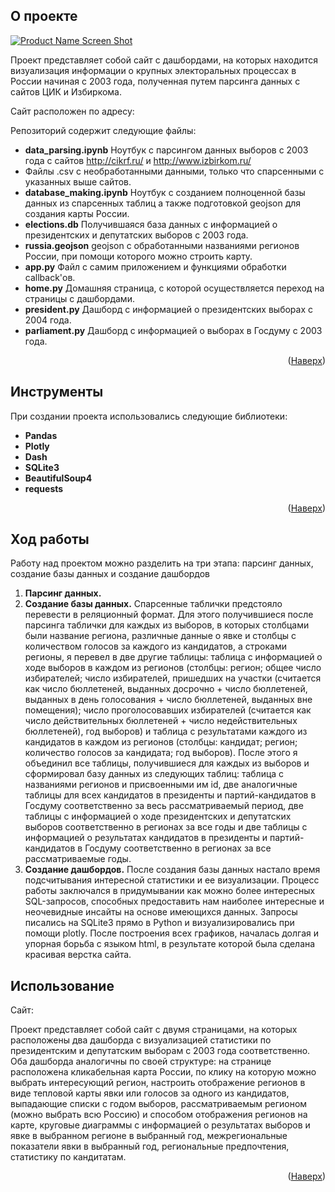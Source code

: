 <!-- ABOUT THE PROJECT -->
## О проекте

[![Product Name Screen Shot][product-screenshot]](https://example.com)

Проект представляет собой сайт с дашбордами, на которых находится визуализация информации о крупных электоральных процессах в России начиная с 2003 года, полученная путем парсинга данных с сайтов ЦИК и Избиркома.

Сайт расположен по адресу:

Репозиторий содержит следующие файлы:
* **data_parsing.ipynb** Ноутбук с парсингом данных выборов с 2003 года с сайтов http://cikrf.ru/ и http://www.izbirkom.ru/
* Файлы .csv с необработанными данными, только что спарсенными с указанных выше сайтов.
* **database_making.ipynb** Ноутбук с созданием полноценной базы данных из спарсенных таблиц а также подготовкой geojson для создания карты России.
* **elections.db** Получившаяся база данных с информацией о президентских и депутатских выборов с 2003 года.
* **russia.geojson** geojson с обработанными названиями регионов России, при помощи которого можно строить карту.
* **app.py** Файл с самим приложением и функциями обработки callback'ов.
* **home.py** Домашняя страница, с которой осуществляется переход на страницы с дашбордами.
* **president.py** Дашборд с информацией о президентских выборах с 2004 года.
* **parliament.py** Дашборд с информацией о выборах в Госдуму с 2003 года.


<p align="right">(<a href="#readme-top">Наверх</a>)</p>



## Инструменты

При создании проекта использовались следующие библиотеки:

* **Pandas**
* **Plotly**
* **Dash**
* **SQLite3**
* **BeautifulSoup4**
* **requests**

<p align="right">(<a href="#readme-top">Наверх</a>)</p>

## Ход работы
Работу над проектом можно разделить на три этапа: парсинг данных, создание базы данных и создание дашбордов
1. **Парсинг данных.**
2. **Создание базы данных.** Спарсенные таблички предстояло перевести в реляционный формат. Для этого получившиеся после парсинга таблички для каждых из выборов, в которых столбцами были название региона, различные данные о явке и столбцы с количеством голосов за каждого из кандидатов, а строками регионы, я перевел в две другие таблицы: таблица с информацией о ходе выборов в каждом из регионов (столбцы: регион; общее число избирателей; число избирателей, пришедших на участки (считается как число бюллетеней, выданных досрочно + число бюллетеней, выданных в день голосования + число бюллетеней, выданных вне помещения); число проголосовавших избирателей (считается как число действительных бюллетеней + число недействительных бюллетеней), год выборов) и таблица с результатами каждого из кандидатов в каждом из регионов (столбцы: кандидат; регион; количество голосов за кандидата; год выборов). После этого я объединил все таблицы, получившиеся для каждых из выборов и сформировал базу данных из следующих таблиц: таблица с названиями регионов и присвоенными им id, две аналогичные таблицы для всех кандидатов в президенты и партий-кандидатов в Госдуму соответственно за весь рассматриваемый период, две таблицы с информацией о ходе президентских и депутатских выборов соответственно в регионах за все годы и две таблицы с информацией о результатах кандидатов в президенты и партий-кандидатов в Госдуму соответственно в регионах за все рассматриваемые годы.
3. **Создание дашбордов.** После создания базы данных настало время подсчитывания интересной статистики и ее визуализации. Процесс работы заключался в придумывании как можно более интересных SQL-запросов, способных предоставить нам наиболее интересные и неочевидные инсайты на основе имеющихся данных. Запросы писались на SQLite3 прямо в Python и визуализировались при помощи plotly. После построения всех графиков, началась долгая и упорная борьба с языком html, в результате которой была сделана красивая верстка сайта.

<!-- USAGE EXAMPLES -->
## Использование

Сайт: 

Проект представляет собой сайт с двумя страницами, на которых расположены два дашборда с визуализацией статистики по президентским и депутатским выборам с 2003 года соответственно. Оба дашборда аналогичны по своей структуре: на странице расположена кликабельная карта России, по клику на которую можно выбрать интересующий регион, настроить отображение регионов в виде тепловой карты явки или голосов за одного из кандидатов, выпадающие списки с годом выборов, рассматриваемым регионом (можно выбрать всю Россию) и способом отображения регионов на карте, круговые диаграммы с информацией о результатах выборов и явке в выбранном регионе в выбранный год, межрегиональные показатели явки в выбранный год, региональные предпочтения, статистику по кандитатам.

<p align="right">(<a href="#readme-top">Наверх</a>)</p>



<!-- MARKDOWN LINKS & IMAGES -->
<!-- https://www.markdownguide.org/basic-syntax/#reference-style-links -->
[contributors-shield]: https://img.shields.io/github/contributors/othneildrew/Best-README-Template.svg?style=for-the-badge
[contributors-url]: https://github.com/othneildrew/Best-README-Template/graphs/contributors
[forks-shield]: https://img.shields.io/github/forks/othneildrew/Best-README-Template.svg?style=for-the-badge
[forks-url]: https://github.com/othneildrew/Best-README-Template/network/members
[stars-shield]: https://img.shields.io/github/stars/othneildrew/Best-README-Template.svg?style=for-the-badge
[stars-url]: https://github.com/othneildrew/Best-README-Template/stargazers
[issues-shield]: https://img.shields.io/github/issues/othneildrew/Best-README-Template.svg?style=for-the-badge
[issues-url]: https://github.com/othneildrew/Best-README-Template/issues
[license-shield]: https://img.shields.io/github/license/othneildrew/Best-README-Template.svg?style=for-the-badge
[license-url]: https://github.com/othneildrew/Best-README-Template/blob/master/LICENSE.txt
[linkedin-shield]: https://img.shields.io/badge/-LinkedIn-black.svg?style=for-the-badge&logo=linkedin&colorB=555
[linkedin-url]: https://linkedin.com/in/othneildrew
[product-screenshot]: images/screenshot.png
[Next.js]: https://img.shields.io/badge/next.js-000000?style=for-the-badge&logo=nextdotjs&logoColor=white
[Next-url]: https://nextjs.org/
[React.js]: https://img.shields.io/badge/React-20232A?style=for-the-badge&logo=react&logoColor=61DAFB
[React-url]: https://reactjs.org/
[Vue.js]: https://img.shields.io/badge/Vue.js-35495E?style=for-the-badge&logo=vuedotjs&logoColor=4FC08D
[Vue-url]: https://vuejs.org/
[Angular.io]: https://img.shields.io/badge/Angular-DD0031?style=for-the-badge&logo=angular&logoColor=white
[Angular-url]: https://angular.io/
[Svelte.dev]: https://img.shields.io/badge/Svelte-4A4A55?style=for-the-badge&logo=svelte&logoColor=FF3E00
[Svelte-url]: https://svelte.dev/
[Laravel.com]: https://img.shields.io/badge/Laravel-FF2D20?style=for-the-badge&logo=laravel&logoColor=white
[Laravel-url]: https://laravel.com
[Bootstrap.com]: https://img.shields.io/badge/Bootstrap-563D7C?style=for-the-badge&logo=bootstrap&logoColor=white
[Bootstrap-url]: https://getbootstrap.com
[JQuery.com]: https://img.shields.io/badge/jQuery-0769AD?style=for-the-badge&logo=jquery&logoColor=white
[JQuery-url]: https://jquery.com 
